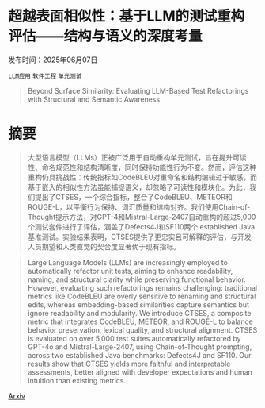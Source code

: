 # 超越表面相似性：基于LLM的测试重构评估——结构与语义的深度考量

发布时间：2025年06月07日

`LLM应用` `软件工程` `单元测试`

> Beyond Surface Similarity: Evaluating LLM-Based Test Refactorings with Structural and Semantic Awareness

# 摘要

> 大型语言模型（LLMs）正被广泛用于自动重构单元测试，旨在提升可读性、命名规范性和结构清晰度，同时保持功能性行为不变。然而，评估这种重构仍具挑战性：传统指标如CodeBLEU对重命名和结构编辑过于敏感，而基于嵌入的相似性方法虽能捕捉语义，却忽略了可读性和模块化。为此，我们提出了CTSES，一个综合指标，整合了CodeBLEU、METEOR和ROUGE-L，以平衡行为保持、词汇质量和结构对齐。我们使用Chain-of-Thought提示方法，对GPT-4和Mistral-Large-2407自动重构的超过5,000个测试套件进行了评估，涵盖了Defects4J和SF110两个 established Java基准测试。实验结果表明，CTSES提供了更忠实且可解释的评估，与开发人员期望和人类直觉的契合度显著优于现有指标。

> Large Language Models (LLMs) are increasingly employed to automatically refactor unit tests, aiming to enhance readability, naming, and structural clarity while preserving functional behavior. However, evaluating such refactorings remains challenging: traditional metrics like CodeBLEU are overly sensitive to renaming and structural edits, whereas embedding-based similarities capture semantics but ignore readability and modularity. We introduce CTSES, a composite metric that integrates CodeBLEU, METEOR, and ROUGE-L to balance behavior preservation, lexical quality, and structural alignment. CTSES is evaluated on over 5,000 test suites automatically refactored by GPT-4o and Mistral-Large-2407, using Chain-of-Thought prompting, across two established Java benchmarks: Defects4J and SF110. Our results show that CTSES yields more faithful and interpretable assessments, better aligned with developer expectations and human intuition than existing metrics.

[Arxiv](https://arxiv.org/abs/2506.06767)